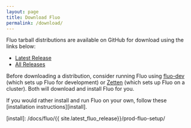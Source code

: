 ```yaml
---
layout: page
title: Download Fluo
permalink: /download/
---
```


Fluo tarball distributions are available on GitHub for download using the links below:

* [Latest Release][latest]
* [All Releases][all]

Before downloading a distribution, consider running Fluo using [fluo-dev] (which sets up Fluo for development) 
or [Zetten] (which sets up Fluo on a cluster).  Both will download and install Fluo for you.

If you would rather install and run Fluo on your own, follow these [installation instructions][install].

[latest]: https://github.com/apache/fluo/releases/latest
[all]: https://github.com/apache/fluo/releases
[fluo-dev]: https://github.com/fluo-io/fluo-dev
[Zetten]: https://github.com/fluo-io/zetten
[install]: /docs/fluo/{{ site.latest_fluo_release}}/prod-fluo-setup/
